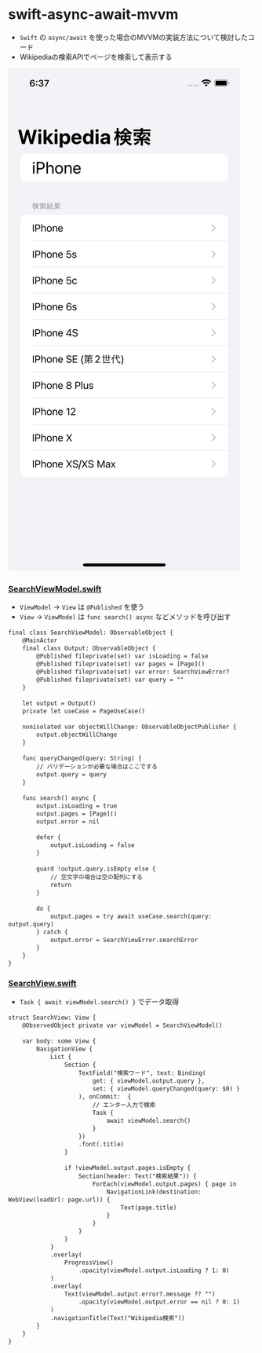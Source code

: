 # swift-async-await-mvvm

- `Swift` の `async/await` を使った場合のMVVMの実装方法について検討したコード
- Wikipediaの検索APIでページを検索して表示する

![screen_shot](https://github.com/fumiyuki/swift-async-await-mvvm/blob/main/image/screen_shot.png)

### [SearchViewModel.swift](https://github.com/fumiyuki/swift-async-await-mvvm/blob/main/swift-async-await-mvvm/Views/SearchView/SearchViewModel.swift)

- `ViewModel` -> `View` は `@Published` を使う
- `View` -> `ViewModel` は `func search() async` などメソッドを呼び出す

```
final class SearchViewModel: ObservableObject {
    @MainActor
    final class Output: ObservableObject {
        @Published fileprivate(set) var isLoading = false
        @Published fileprivate(set) var pages = [Page]()
        @Published fileprivate(set) var error: SearchViewError?
        @Published fileprivate(set) var query = ""
    }

    let output = Output()
    private let useCase = PageUseCase()

    nonisolated var objectWillChange: ObservableObjectPublisher {
        output.objectWillChange
    }

    func queryChanged(query: String) {
        // バリデーションが必要な場合はここでする
        output.query = query
    }
    
    func search() async {
        output.isLoading = true
        output.pages = [Page]()
        output.error = nil

        defer {
            output.isLoading = false
        }
        
        guard !output.query.isEmpty else {
            // 空文字の場合は空の配列にする
            return
        }

        do {
            output.pages = try await useCase.search(query: output.query)
        } catch {
            output.error = SearchViewError.searchError
        }
    }
}
```

### [SearchView.swift](https://github.com/fumiyuki/swift-async-await-mvvm/blob/main/swift-async-await-mvvm/Views/SearchView/SearchView.swift)

- `Task { await viewModel.search() }` でデータ取得

```
struct SearchView: View {
    @ObservedObject private var viewModel = SearchViewModel()
    
    var body: some View {
        NavigationView {
            List {
                Section {
                    TextField("検索ワード", text: Binding(
                        get: { viewModel.output.query },
                        set: { viewModel.queryChanged(query: $0) }
                    ), onCommit:  {
                        // エンター入力で検索
                        Task {
                            await viewModel.search()
                        }
                    })
                    .font(.title)
                }
                
                if !viewModel.output.pages.isEmpty {
                    Section(header: Text("検索結果")) {
                        ForEach(viewModel.output.pages) { page in
                            NavigationLink(destination: WebView(loadUrl: page.url)) {
                                Text(page.title)
                            }
                        }
                    }
                }
            }
            .overlay(
                ProgressView()
                    .opacity(viewModel.output.isLoading ? 1: 0)
            )
            .overlay(
                Text(viewModel.output.error?.message ?? "")
                    .opacity(viewModel.output.error == nil ? 0: 1)
            )
            .navigationTitle(Text("Wikipedia検索"))
        }
    }
}
```
